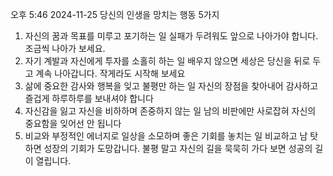 오후 5:46 2024-11-25
당신의 
인생을 망치는
행동 5가지
1. 자신의 꿈과 목표를 미루고 포기하는 일
실패가 두려워도 앞으로 나아가야 합니다. 조금씩 나아가 보세요.
2. 자기 계발과 자신에게 투자를 소홀히 하는 일
배우지 않으면 세상은 당신을 뒤로 두고 계속 나아갑니다. 작게라도 시작해 보세요
3. 삶에 중요한 감사와 행복을 잊고 불평만 하는 일 
자신의 장점을 찾아내어 감사하고 즐겁게 하루하루를 보내셔야 합니다
4. 자신감을 잃고 자신을 비하하며 존중하지 않는 일
남의 비판에만 사로잡혀 자신의 중요함을 잊어선 안 됩니다
5. 비교와 부정적인 에너지로 일상을 소모하며 좋은 기회를 놓치는 일
비교하고 남 탓하면 성장의 기회가 도망갑니다. 불평 말고 
자신의 길을 묵묵히 가다 보면 성공의 길이 열립니다.